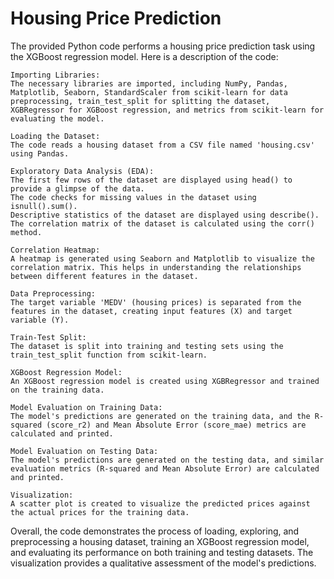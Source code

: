 # Housing Price Prediction

The provided Python code performs a housing price prediction task using the XGBoost regression model. Here is a description of the code:

    Importing Libraries:
    The necessary libraries are imported, including NumPy, Pandas, Matplotlib, Seaborn, StandardScaler from scikit-learn for data preprocessing, train_test_split for splitting the dataset, XGBRegressor for XGBoost regression, and metrics from scikit-learn for evaluating the model.

    Loading the Dataset:
    The code reads a housing dataset from a CSV file named 'housing.csv' using Pandas.

    Exploratory Data Analysis (EDA):
    The first few rows of the dataset are displayed using head() to provide a glimpse of the data.
    The code checks for missing values in the dataset using isnull().sum().
    Descriptive statistics of the dataset are displayed using describe().
    The correlation matrix of the dataset is calculated using the corr() method.

    Correlation Heatmap:
    A heatmap is generated using Seaborn and Matplotlib to visualize the correlation matrix. This helps in understanding the relationships between different features in the dataset.

    Data Preprocessing:
    The target variable 'MEDV' (housing prices) is separated from the features in the dataset, creating input features (X) and target variable (Y).

    Train-Test Split:
    The dataset is split into training and testing sets using the train_test_split function from scikit-learn.

    XGBoost Regression Model:
    An XGBoost regression model is created using XGBRegressor and trained on the training data.

    Model Evaluation on Training Data:
    The model's predictions are generated on the training data, and the R-squared (score_r2) and Mean Absolute Error (score_mae) metrics are calculated and printed.

    Model Evaluation on Testing Data:
    The model's predictions are generated on the testing data, and similar evaluation metrics (R-squared and Mean Absolute Error) are calculated and printed.

    Visualization:
    A scatter plot is created to visualize the predicted prices against the actual prices for the training data.

Overall, the code demonstrates the process of loading, exploring, and preprocessing a housing dataset, training an XGBoost regression model, and evaluating its performance on both training and testing datasets. The visualization provides a qualitative assessment of the model's predictions.
